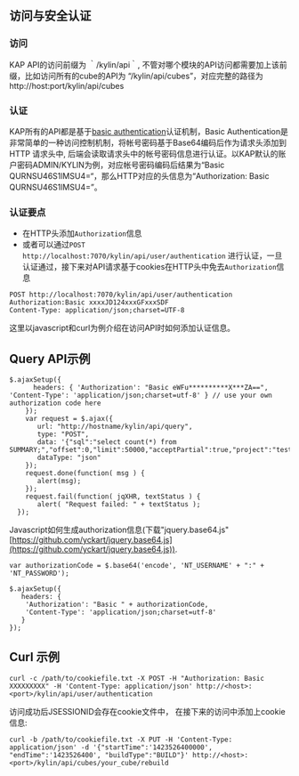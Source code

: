 ## 访问与安全认证

### 访问
KAP API的访问前缀为 ｀/kylin/api｀, 不管对哪个模块的API访问都需要加上该前缀，比如访问所有的cube的API为 “/kylin/api/cubes”，对应完整的路径为 http://host:port/kylin/api/cubes


### 认证
KAP所有的API都是基于[basic authentication](http://en.wikipedia.org/wiki/Basic_access_authentication)认证机制，Basic Authentication是非常简单的一种访问控制机制，将帐号密码基于Base64编码后作为请求头添加到HTTP 请求头中, 后端会读取请求头中的帐号密码信息进行认证。以KAP默认的账户密码ADMIN/KYLIN为例，对应帐号密码编码后结果为“Basic QURNSU46S1lMSU4=“，那么HTTP对应的头信息为“Authorization: Basic QURNSU46S1lMSU4=”。

### 认证要点
* 在HTTP头添加`Authorization`信息
* 或者可以通过`POST http://localhost:7070/kylin/api/user/authentication` 进行认证，一旦认证通过，接下来对API请求基于cookies在HTTP头中免去`Authorization`信息
   
```
POST http://localhost:7070/kylin/api/user/authentication 
Authorization:Basic xxxxJD124xxxGFxxxSDF
Content-Type: application/json;charset=UTF-8
```

这里以javascript和curl为例介绍在访问API时如何添加认证信息。
## Query API示例
```
$.ajaxSetup({
      headers: { 'Authorization': "Basic eWFu**********X***ZA==", 'Content-Type': 'application/json;charset=utf-8' } // use your own authorization code here
    });
    var request = $.ajax({
       url: "http://hostname/kylin/api/query",
       type: "POST",
       data: '{"sql":"select count(*) from SUMMARY;","offset":0,"limit":50000,"acceptPartial":true,"project":"test"}',
       dataType: "json"
    });
    request.done(function( msg ) {
       alert(msg);
    }); 
    request.fail(function( jqXHR, textStatus ) {
       alert( "Request failed: " + textStatus );
  });

```

Javascript如何生成authorization信息(下载"jquery.base64.js" [https://github.com/yckart/jquery.base64.js](https://github.com/yckart/jquery.base64.js)).

```
var authorizationCode = $.base64('encode', 'NT_USERNAME' + ":" + 'NT_PASSWORD');
 
$.ajaxSetup({
   headers: { 
    'Authorization': "Basic " + authorizationCode, 
    'Content-Type': 'application/json;charset=utf-8' 
   }
});
```


## Curl 示例

```
curl -c /path/to/cookiefile.txt -X POST -H "Authorization: Basic XXXXXXXXX" -H 'Content-Type: application/json' http://<host>:<port>/kylin/api/user/authentication
```

访问成功后JSESSIONID会存在cookie文件中， 在接下来的访问中添加上cookie信息:

```
curl -b /path/to/cookiefile.txt -X PUT -H 'Content-Type: application/json' -d '{"startTime":'1423526400000', "endTime":'1423526400', "buildType":"BUILD"}' http://<host>:<port>/kylin/api/cubes/your_cube/rebuild
```

